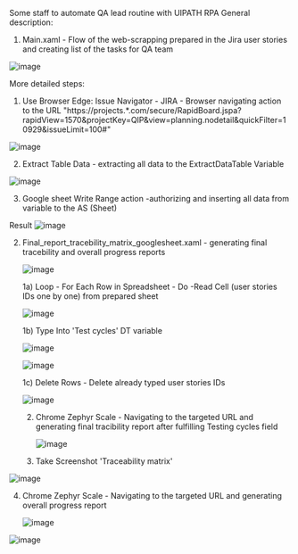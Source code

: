Some staff to automate QA lead routine with UIPATH RPA
General description: 
1. Main.xaml - Flow of the web-scrapping prepared in the Jira user stories and creating list of the tasks for QA team

![image](https://github.com/user-attachments/assets/22365b29-f97d-407e-9925-d3bfc85a646e)

More detailed steps: 
1) Use Browser Edge: Issue Navigator - JIRA - Browser navigating action to the URL "https://projects.*.com/secure/RapidBoard.jspa?rapidView=1570&projectKey=QIP&view=planning.nodetail&quickFilter=10929&issueLimit=100#"

![image](https://github.com/user-attachments/assets/d3d7718f-1da8-4379-b0e3-abb76f8c311b)

2) Extract Table Data - extracting all data to the ExtractDataTable Variable

![image](https://github.com/user-attachments/assets/544b0017-0078-46ed-aa90-4ec56e43fff5)

3) Google sheet Write Range action -authorizing and inserting all data from variable to the AS (Sheet)

Result
![image](https://github.com/user-attachments/assets/9b29456c-0b8b-411c-b727-e71fb2d2e669)

2. Final_report_tracebility_matrix_googlesheet.xaml - generating final tracebility and overall progress reports
   
     ![image](https://github.com/user-attachments/assets/1a5da152-6e2a-401d-aac1-28d071f3701c)

   1a) Loop - For Each Row in Spreadsheet - Do -Read Cell (user stories IDs one by one) from prepared sheet
   
   ![image](https://github.com/user-attachments/assets/36542200-4bdf-41f4-8d52-274c913b2df5)
   
   1b) Type Into 'Test cycles' DT variable
   
   ![image](https://github.com/user-attachments/assets/613bbf48-bc7a-4535-8577-f867f3315596)
   
   ![image](https://github.com/user-attachments/assets/0f1e77aa-035b-4302-b3cd-79bb23a48dfe)

    1c) Delete Rows - Delete already typed user stories IDs
   
    ![image](https://github.com/user-attachments/assets/6f0795e3-4cfc-4ae0-81ba-23bed31439d4)

   2) Chrome Zephyr Scale - Navigating to the targeted URL and generating final tracibility report after fulfilling Testing cycles field
  
      ![image](https://github.com/user-attachments/assets/b091fcfe-4bd7-4567-bb45-445195c5d16d)

   3) Take Screenshot 'Traceability matrix'
      
  
![image](https://github.com/user-attachments/assets/eff436c5-8db2-41cc-80a2-a0b1fe73a132)

  4) Chrome Zephyr Scale - Navigating to the targeted URL and generating overall progress report

     ![image](https://github.com/user-attachments/assets/55a5de1a-d735-4ecd-ad34-8d7d2910858e)

![image](https://github.com/user-attachments/assets/c99b50ca-399d-4b75-91cb-eab8d6ce2a18)



  
 

